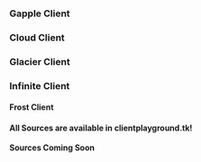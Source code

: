 ### Gapple Client
### Cloud Client
### Glacier Client
### Infinite Client
#### Frost Client


#### All Sources are available in clientplayground.tk!
**Sources Coming Soon**

